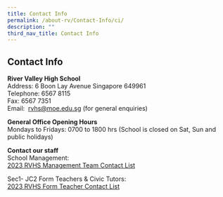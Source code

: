 ```yaml
---
title: Contact Info
permalink: /about-rv/Contact-Info/ci/
description: ""
third_nav_title: Contact Info
---
```

## Contact Info

**River Valley High School**  <br>
Address: 6 Boon Lay Avenue Singapore 649961<br>
Telephone: 6567 8115<br>
Fax: 6567 7351&nbsp;<br>
Email:&nbsp;&nbsp;[rvhs@moe.edu.sg](mailto:rvhs@moe.edu.sg)&nbsp;(for general enquiries)

**General Office Opening Hours**<br>
Mondays to Fridays: 0700 to 1800 hrs (School is closed on Sat, Sun and public holidays)

**Contact our staff**<br>
School Management: 
<br>[2023 RVHS Management Team Contact List](/files/2023%20rvhs%20management%20team%20contact%20list.pdf)

Sec1- JC2 Form Teachers &amp; Civic Tutors: 
<br>[2023 RVHS Form Teacher Contact List](/files/2023%20ft%20&amp;%20ct%20email%20address.pdf)
